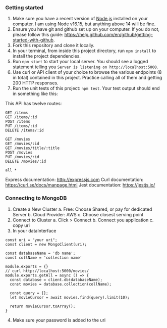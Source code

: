 ### Getting started

1. Make sure you have a recent version of [Node.js](https://nodejs.org/en/download/) installed on your computer. I am using Node v16.15, but anything above 14 will be fine.
2. Ensure you have git and github set up on your computer. If you do not, please follow this guide: https://help.github.com/en/github/getting-started-with-github.
3. Fork this repository and clone it locally. 
4. In your terminal, from inside this project directory, run `npm install` to install the project dependencies.
5. Run `npm start` to start your local server. You should see a logged statement telling you `Server is listening on http://localhost:5000`.
6. Use curl or API client of your choice to browse the various endpoints (8 in total) contained in this project. Practice calling all of them and getting 200 HTTP responses.
7. Run the unit tests of this project: `npm test`. Your test output should end in something like this:


This API has twelve routes:
```
GET /items
GET /items/:id
POST /items
PUT /items/:id
DELETE /items/:id
```
```
GET /movies
GET /movies/:id
GET /movies/title/:title
POST /movies
PUT /movies/:id
DELETE /movies/:id
```
```
all * 
```

Express documentation: http://expressjs.com
Curl documentation: https://curl.se/docs/manpage.html
Jest documentation: https://jestjs.io/


### Connecting to MongoDB

1. Create a New Cluster
  a. Free: Choose Shared, or pay for dedicated Server
  b. Cloud Provider: AWS
  c. Choose closest serving point
2. Connect to Cluster
  a. Click > Connect
  b. Connect you application
  c. copy uri
3. In your dataInterface 

```
const uri = "your uri";
const client = new MongoClient(uri);

const databaseName = 'db name';
const collName = 'collection name'

module.exports = {}
// curl http://localhost:5000/movies/
module.exports.getAll = async () => {
  const database = client.db(databaseName);
  const movies = database.collection(collName);
  
  const query = {};
  let movieCursor = await movies.find(query).limit(10);
  
  return movieCursor.toArray();
}
```
4. Make sure your password is added to the uri

